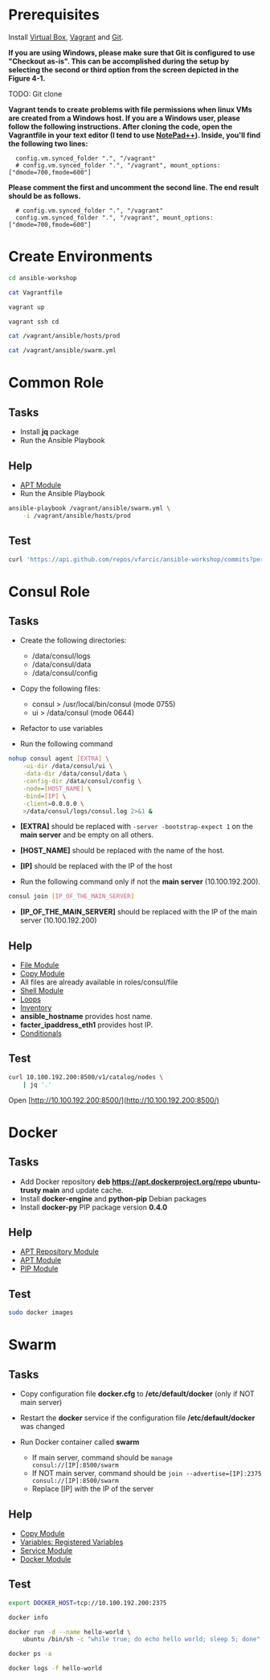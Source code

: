 Prerequisites
=============

Install [Virtual Box](https://www.virtualbox.org/), [Vagrant](https://www.vagrantup.com/) and [Git](https://git-scm.com/).

__If you are using Windows, please make sure that Git is configured to use "Checkout as-is". This can be accomplished during the setup by selecting the second or third option from the screen depicted in the Figure 4-1.__

TODO: Git clone

__Vagrant tends to create problems with file permissions when linux VMs are created from a Windows host. If you are a Windows user, please follow the following instructions. After cloning the code, open the Vagrantfile in your text editor (I tend to use [NotePad++](https://notepad-plus-plus.org/)). Inside, you'll find the following two lines:__

```
  config.vm.synced_folder ".", "/vagrant"
  # config.vm.synced_folder ".", "/vagrant", mount_options: ["dmode=700,fmode=600"]
```

__Please comment the first and uncomment the second line. The end result should be as follows.__

```
  # config.vm.synced_folder ".", "/vagrant"
  config.vm.synced_folder ".", "/vagrant", mount_options: ["dmode=700,fmode=600"]
```

Create Environments
===================

```bash
cd ansible-workshop

cat Vagrantfile

vagrant up

vagrant ssh cd

cat /vagrant/ansible/hosts/prod

cat /vagrant/ansible/swarm.yml
```

Common Role
===========

Tasks
-----

* Install __jq__ package
* Run the Ansible Playbook

Help
----

* [APT Module](http://docs.ansible.com/ansible/apt_module.html)
* Run the Ansible Playbook

```bash
ansible-playbook /vagrant/ansible/swarm.yml \
    -i /vagrant/ansible/hosts/prod
```

Test
----

```bash
curl 'https://api.github.com/repos/vfarcic/ansible-workshop/commits?per_page=5' | jq '.'
```

Consul Role
===========

Tasks
-----

* Create the following directories:

  * /data/consul/logs
  * /data/consul/data
  * /data/consul/config

* Copy the following files:

  * consul > /usr/local/bin/consul (mode 0755)
  * ui > /data/consul (mode 0644)

* Refactor to use variables
* Run the following command

```bash
nohup consul agent [EXTRA] \
    -ui-dir /data/consul/ui \
    -data-dir /data/consul/data \
    -config-dir /data/consul/config \
    -node=[HOST_NAME] \
    -bind=[IP] \
    -client=0.0.0.0 \
    >/data/consul/logs/consul.log 2>&1 &
```

  * __[EXTRA]__ should be replaced with `-server -bootstrap-expect 1` on the __main server__ and be empty on all others.
  * __[HOST_NAME]__ should be replaced with the name of the host.
  * __[IP]__ should be replaced with the IP of the host

* Run the following command only if not the __main server__ (10.100.192.200).

```bash
consul join [IP_OF_THE_MAIN_SERVER]
```

  * __[IP_OF_THE_MAIN_SERVER]__ should be replaced with the IP of the main server (10.100.192.200)

Help
----

* [File Module](http://docs.ansible.com/ansible/file_module.html)
* [Copy Module](http://docs.ansible.com/ansible/copy_module.html)
* All files are already available in roles/consul/file
* [Shell Module](http://docs.ansible.com/ansible/shell_module.html)
* [Loops](http://docs.ansible.com/ansible/playbooks_loops.html)
* [Inventory](http://docs.ansible.com/ansible/intro_inventory.html)
* __ansible_hostname__ provides host name.
* __facter_ipaddress_eth1__ provides host IP.
* [Conditionals](http://docs.ansible.com/ansible/playbooks_conditionals.html)

Test
----

```bash
curl 10.100.192.200:8500/v1/catalog/nodes \
	| jq '.'
```

Open [http://10.100.192.200:8500/](http://10.100.192.200:8500/)

Docker
======

Tasks
-----

* Add Docker repository __deb https://apt.dockerproject.org/repo ubuntu-trusty main__ and update cache.
* Install __docker-engine__ and __python-pip__ Debian packages
* Install __docker-py__ PIP package version __0.4.0__

Help
----

* [APT Repository Module](http://docs.ansible.com/ansible/apt_repository_module.html)
* [APT Module](http://docs.ansible.com/ansible/apt_module.html)
* [PIP Module](http://docs.ansible.com/ansible/pip_module.html)

Test
----

```bash
sudo docker images
```

Swarm
=====

Tasks
-----

* Copy configuration file __docker.cfg__ to __/etc/default/docker__ (only if NOT main server)
* Restart the __docker__ service if the configuration file __/etc/default/docker__ was changed
* Run Docker container called __swarm__

  * If main server, command should be `manage consul://[IP]:8500/swarm`
  * If NOT main server, command should be `join --advertise=[IP]:2375 consul://[IP]:8500/swarm`
  * Replace [IP] with the IP of the server

Help
----

* [Copy Module](http://docs.ansible.com/ansible/copy_module.html)
* [Variables: Registered Variables](http://docs.ansible.com/ansible/playbooks_variables.html#registered-variables)
* [Service Module](http://docs.ansible.com/ansible/service_module.html)
* [Docker Module](http://docs.ansible.com/ansible/docker_module.html)

Test
----

```bash
export DOCKER_HOST=tcp://10.100.192.200:2375

docker info

docker run -d --name hello-world \
    ubuntu /bin/sh -c "while true; do echo hello world; sleep 5; done"

docker ps -a

docker logs -f hello-world
```